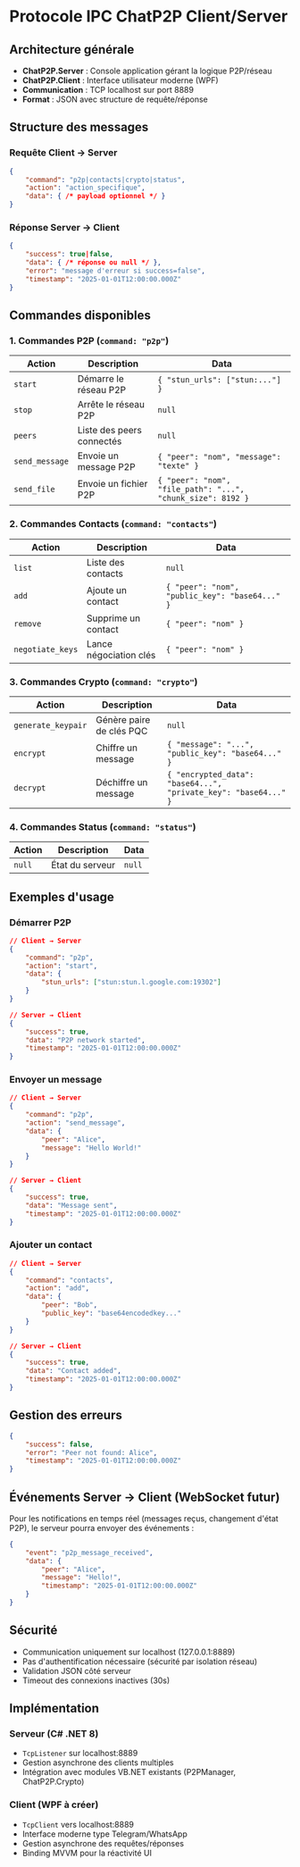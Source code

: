 # Protocole IPC ChatP2P Client/Server

## Architecture générale

- **ChatP2P.Server** : Console application gérant la logique P2P/réseau
- **ChatP2P.Client** : Interface utilisateur moderne (WPF)
- **Communication** : TCP localhost sur port 8889
- **Format** : JSON avec structure de requête/réponse

## Structure des messages

### Requête Client → Server
```json
{
    "command": "p2p|contacts|crypto|status",
    "action": "action_specifique",
    "data": { /* payload optionnel */ }
}
```

### Réponse Server → Client
```json
{
    "success": true|false,
    "data": { /* réponse ou null */ },
    "error": "message d'erreur si success=false",
    "timestamp": "2025-01-01T12:00:00.000Z"
}
```

## Commandes disponibles

### 1. Commandes P2P (`command: "p2p"`)

| Action | Description | Data |
|--------|-------------|------|
| `start` | Démarre le réseau P2P | `{ "stun_urls": ["stun:..."] }` |
| `stop` | Arrête le réseau P2P | `null` |
| `peers` | Liste des peers connectés | `null` |
| `send_message` | Envoie un message P2P | `{ "peer": "nom", "message": "texte" }` |
| `send_file` | Envoie un fichier P2P | `{ "peer": "nom", "file_path": "...", "chunk_size": 8192 }` |

### 2. Commandes Contacts (`command: "contacts"`)

| Action | Description | Data |
|--------|-------------|------|
| `list` | Liste des contacts | `null` |
| `add` | Ajoute un contact | `{ "peer": "nom", "public_key": "base64..." }` |
| `remove` | Supprime un contact | `{ "peer": "nom" }` |
| `negotiate_keys` | Lance négociation clés | `{ "peer": "nom" }` |

### 3. Commandes Crypto (`command: "crypto"`)

| Action | Description | Data |
|--------|-------------|------|
| `generate_keypair` | Génère paire de clés PQC | `null` |
| `encrypt` | Chiffre un message | `{ "message": "...", "public_key": "base64..." }` |
| `decrypt` | Déchiffre un message | `{ "encrypted_data": "base64...", "private_key": "base64..." }` |

### 4. Commandes Status (`command: "status"`)

| Action | Description | Data |
|--------|-------------|------|
| `null` | État du serveur | `null` |

## Exemples d'usage

### Démarrer P2P
```json
// Client → Server
{
    "command": "p2p",
    "action": "start",
    "data": {
        "stun_urls": ["stun:stun.l.google.com:19302"]
    }
}

// Server → Client
{
    "success": true,
    "data": "P2P network started",
    "timestamp": "2025-01-01T12:00:00.000Z"
}
```

### Envoyer un message
```json
// Client → Server
{
    "command": "p2p",
    "action": "send_message", 
    "data": {
        "peer": "Alice",
        "message": "Hello World!"
    }
}

// Server → Client
{
    "success": true,
    "data": "Message sent",
    "timestamp": "2025-01-01T12:00:00.000Z"
}
```

### Ajouter un contact
```json
// Client → Server
{
    "command": "contacts",
    "action": "add",
    "data": {
        "peer": "Bob",
        "public_key": "base64encodedkey..."
    }
}

// Server → Client  
{
    "success": true,
    "data": "Contact added",
    "timestamp": "2025-01-01T12:00:00.000Z"
}
```

## Gestion des erreurs

```json
{
    "success": false,
    "error": "Peer not found: Alice",
    "timestamp": "2025-01-01T12:00:00.000Z"
}
```

## Événements Server → Client (WebSocket futur)

Pour les notifications en temps réel (messages reçus, changement d'état P2P), le serveur pourra envoyer des événements :

```json
{
    "event": "p2p_message_received",
    "data": {
        "peer": "Alice",
        "message": "Hello!",
        "timestamp": "2025-01-01T12:00:00.000Z"
    }
}
```

## Sécurité

- Communication uniquement sur localhost (127.0.0.1:8889)
- Pas d'authentification nécessaire (sécurité par isolation réseau)
- Validation JSON côté serveur
- Timeout des connexions inactives (30s)

## Implémentation

### Serveur (C# .NET 8)
- `TcpListener` sur localhost:8889
- Gestion asynchrone des clients multiples
- Intégration avec modules VB.NET existants (P2PManager, ChatP2P.Crypto)

### Client (WPF à créer)
- `TcpClient` vers localhost:8889
- Interface moderne type Telegram/WhatsApp
- Gestion asynchrone des requêtes/réponses
- Binding MVVM pour la réactivité UI